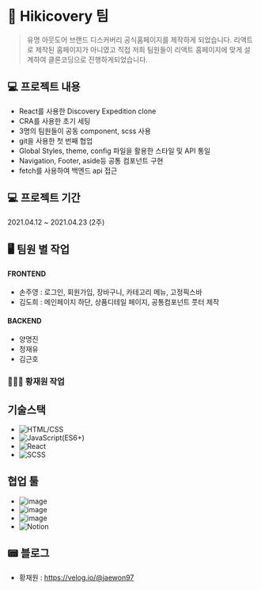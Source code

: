 # 👕 Hikicovery 팀

> 유명 아웃도어 브랜드 디스커버리 공식홈페이지를 제작하게 되었습니다.
> 리액트로 제작된 홈페이지가 아니였고 직접 저희 팀원들이 리액트 홈페이지에 맞게
> 설계하여 클론코딩으로 진행하게되었습니다.

## 💻 프로젝트 내용

- React를 사용한 Discovery Expedition clone
- CRA를 사용한 초기 세팅
- 3명의 팀원들이 공동 component, scss 사용
- git을 사용한 첫 번째 협업
- Global Styles, theme, config 파일을 활용한 스타일 및 API 통일
- Navigation, Footer, aside등 공통 컴포넌트 구현
- fetch를 사용하여 백엔드 api 접근

## 💻 프로젝트 기간

2021.04.12 ~ 2021.04.23 (2주)

## 🖥 팀원 별 작업

#### FRONTEND
- 손주영 : 로그인, 회원가입, 장바구니, 카테고리 메뉴, 고정픽스바
- 김도희 : 메인페이지 하단, 상품디테일 페이지, 공통컴포넌트 풋터 제작

#### BACKEND
- 양명진
- 정재유
- 김근호

### 👩🏻‍💻 황재원 작업



## 기술스택

- ![HTML/CSS](https://img.shields.io/badge/-HTML/CSS-E44D26)
- ![JavaScript(ES6+)](<https://img.shields.io/badge/-JavaScript(ES6%2B)-F0DB4D>)
- ![React](https://img.shields.io/badge/-React-blue)
- ![SCSS](https://img.shields.io/badge/-SCSS-ff69b4)

## 협업 툴

- ![image](https://user-images.githubusercontent.com/78062522/115998700-78760a00-a623-11eb-99ff-ae9a54ac5094.png)
- ![image](https://user-images.githubusercontent.com/78062522/115998707-8035ae80-a623-11eb-9faa-f652a1e7b668.png)
- ![image](https://user-images.githubusercontent.com/78062522/115998713-888de980-a623-11eb-9e9d-fc559f455fea.png)
- ![Notion](https://img.shields.io/badge/-Notion-000000)


## 📟 블로그

- 황재원 : https://velog.io/@jaewon97
